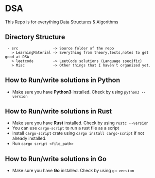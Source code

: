 # DSA

This Repo is for everything Data Structures & Algorithms

## Directory Structure
```
 - src                -> Source folder of the repo  
   > LearningMaterial -> Everything from theory,tests,notes to get good at DSA  
   > leetcode         -> LeetCode solutions (Language specific)  
   > Misc             -> Other things that I haven't organized yet.  
```

## How to Run/write solutions in Python
- Make sure you have **Python3** installed. Check by using `python3 --version`  

## How to Run/write solutions in Rust
- Make sure you have **Rust** installed. Check by using `rustc --version`  
- You can use `cargo-script` to run a rust file as a script  
- Install `cargo-script` crate using `cargo install cargo-script` if not already installed.  
- Run `cargo script <file_path>`

## How to Run/write solutions in Go
- Make sure you have **Go** installed. Check by using `go version`  

